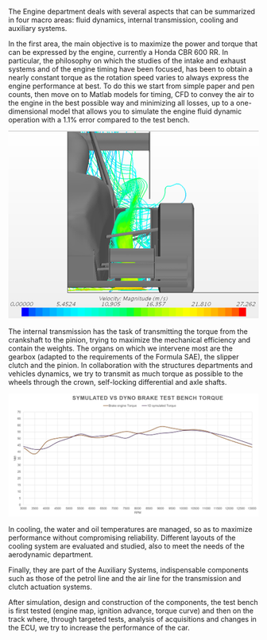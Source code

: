 The Engine department deals with several aspects that can be summarized in four macro areas: fluid dynamics, internal transmission, cooling and auxiliary systems.

In the first area, the main objective is to maximize the power and torque that can be expressed by the engine, currently a Honda CBR 600 RR. In particular, the philosophy on which the studies of the intake and exhaust systems and of the engine timing have been focused, has been to obtain a nearly constant torque as the rotation speed varies to always express the engine performance at best. To do this we start from simple paper and pen counts, then move on to Matlab models for timing, CFD to convey the air to the engine in the best possible way and minimizing all losses, up to a one-dimensional model that allows you to simulate the engine fluid dynamic operation with a 1.1% error compared to the test bench.

<img src="/images/posts/2018/09/17/fluido.png" alt="Sidepod" style="width: 850px;"/>

The internal transmission has the task of transmitting the torque from the crankshaft to the pinion, trying to maximize the mechanical efficiency and contain the weights. The organs on which we intervene most are the gearbox (adapted to the requirements of the Formula SAE), the slipper clutch and the pinion. In collaboration with the structures departments and vehicles dynamics, we try to transmit as much torque as possible to the wheels through the crown, self-locking differential and axle shafts.

<img src="/images/posts/2018/09/17/tab.jpg" alt="Graph" style="width: 850px;"/>

In cooling, the water and oil temperatures are managed, so as to maximize performance without compromising reliability. Different layouts of the cooling system are evaluated and studied, also to meet the needs of the aerodynamic department.

Finally, they are part of the Auxiliary Systems, indispensable components such as those of the petrol line and the air line for the transmission and clutch actuation systems.

After simulation, design and construction of the components, the test bench is first tested (engine map, ignition advance, torque curve) and then on the track where, through targeted tests, analysis of acquisitions and changes in the ECU, we try to increase the performance of the car.